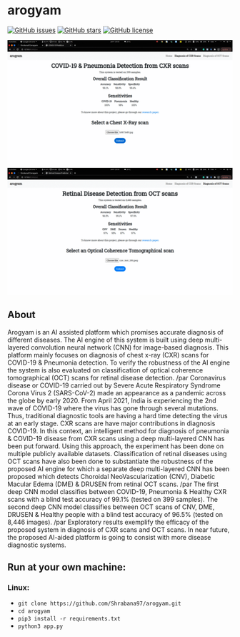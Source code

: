 # arogyam 

[![GitHub issues](https://img.shields.io/github/issues/sudo-rajarshi/arogyam)](https://github.com/sudo-rajarshi/arogyam/issues)
[![GitHub stars](https://img.shields.io/github/stars/sudo-rajarshi/arogyam)](https://github.com/sudo-rajarshi/arogyam/stargazers)
[![GitHub license](https://img.shields.io/github/license/sudo-rajarshi/arogyam)](https://github.com/Shrabana97/arogyam/blob/master/LICENSE)


![Alt Text](static/ezgif-2-09b89f39bc64.gif)
![Alt Text](static/ezgif-2-b2c775891585.gif)


## About

Arogyam is an AI assisted platform which promises accurate diagnosis of different diseases. The AI engine of this system is built using deep multi-layered convolution neural network (CNN) for image-based diagnosis. This platform mainly focuses on diagnosis of chest x-ray (CXR) scans for COVID-19 & Pneumonia detection. To verify the robustness of the AI engine the system is also evaluated on classification of optical coherence tomographical (OCT) scans for retinal disease detection. 
/par
Coronavirus disease or COVID-19 carried out by Severe Acute Respiratory Syndrome Corona Virus 2 (SARS-CoV-2) made an appearance as a pandemic across the globe by early 2020. From April 2021, India is experiencing the 2nd wave of COVID-19 where the virus has gone through several mutations. Thus, traditional diagnostic tools are having a hard time detecting the virus at an early stage. CXR scans are have major contributions in diagnosis COVID-19. In this context, an intelligent method for diagnosis of pneumonia & COVID-19 disease from CXR scans using a deep multi-layered CNN has been put forward. Using this approach, the experiment has been done on multiple publicly available datasets. Classification of retinal diseases using OCT scans have also been done to substantiate the robustness of the proposed AI engine for which a separate deep multi-layered CNN has been proposed which detects Choroidal NeoVascularization (CNV), Diabetic Macular Edema (DME) & DRUSEN from retinal OCT scans. 
/par
The first deep CNN model classifies between COVID-19, Pneumonia & Healthy CXR scans with a blind test accuracy of 99.1% (tested on 399 samples). The second deep CNN model classifies between OCT scans of CNV, DME, DRUSEN & Healthy people with a blind test accuracy of 96.5% (tested on 8,446 images). 
/par
Exploratory results exemplify the efficacy of the proposed system in diagnosis of CXR scans and OCT scans. In near future, the proposed AI-aided platform is going to consist with more disease diagnostic systems. 



## Run at your own machine:
### Linux:
* `git clone https://github.com/Shrabana97/arogyam.git`
* `cd arogyam`
* `pip3 install -r requirements.txt`
* `python3 app.py`
